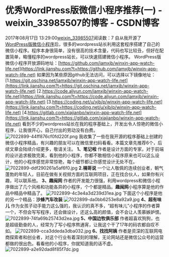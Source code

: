 # 优秀WordPress版微信小程序推荐(一) - weixin_33985507的博客 - CSDN博客
2017年08月17日 13:29:00[weixin_33985507](https://me.csdn.net/weixin_33985507)阅读数：7
自从我开源了[WordPress版微信小程序](https://link.jianshu.com?t=https://www.watch-life.net/wordpress/wordpress-weixin-2-1-8.html)后，很多的wordpress站长利用这套程序搭建了自己的微信小程序。程序本身很简单，没有很高的技术含量，代码也写比较丑，但好在配置简单，略懂程序的wordpress站长，可以快速搭建微信小程序。
WordPress版微信小程序开放源码地址：[https://github.com/iamxjb/winxin-app-watch-life.net](https://link.jianshu.com?t=https://github.com/iamxjb/winxin-app-watch-life.net)
如果因为某些原因github无法访问，可以选择以下镜像地址：
[1.https://git.oschina.net/iamxjb/winxin-app-watch-life.net](https://link.jianshu.com?t=https://git.oschina.net/iamxjb/winxin-app-watch-life.net)
[2.https://code.aliyun.com/iamxjb/winxin-app-watch-life.net](https://link.jianshu.com?t=https://code.aliyun.com/iamxjb/winxin-app-watch-life.net)
[3.https://coding.net/u/xjb/p/winxin-app-watch-life.net](https://link.jianshu.com?t=https://coding.net/u/xjb/p/winxin-app-watch-life.net)
[4.https://gitlab.com/xiajianbo/winxin-app-watch-life.net](https://link.jianshu.com?t=https://gitlab.com/xiajianbo/winxin-app-watch-life.net)
看到不少的wordpress站长在我的程序基础上，开发出令人惊艳的微信小程序，让我很开心，自己付出的劳动没有白费。
![7022899-44ff876cf0fd220f.png](https://upload-images.jianshu.io/upload_images/7022899-44ff876cf0fd220f.png)
我收集了一些在我开源的程序基础上创建的微信小程序精品，有兴趣的朋友可以在微信里扫码看看。本篇文章先推荐6个，后续文章会陆续介绍更多，敬请关注。
**1、笔记啦**
作者是设计方面的专家，对于前端的设计追求极致完美，看到他的小程序，你都不敢相信小程序原来也可以这么设计，他的小程序感觉非常惊艳，每个细节都让你感觉设计无处不在。
![7022899-ddf290261a5af6f0.jpg](https://upload-images.jianshu.io/upload_images/7022899-ddf290261a5af6f0.jpg)
**2.楠哥说**
一个让人敬佩的连续创业者，朝气蓬勃的年轻人，目前在做有关视频方面的互联网项目，正在找合伙人，如果你有兴趣，可以联系他。
[](https://link.jianshu.com?t=https://www.watch-life.net/images/2017/08/lgs.bmp)
**3、趣闽网**
作者的开发能力很强，利用wordpress和微信小程序做出了几个风格和功能各异的小程序，个个都是精品。**趣闽网**小程序算是他的作品中精品中精品了。
![7022899-4c3e4a3d239d31ea.jpg](https://upload-images.jianshu.io/upload_images/7022899-4c3e4a3d239d31ea.jpg)
下面这个小程序是他的另一个精品：**沙蜂汽车改装**
![7022899-da0bb6253e8a92a9.jpg](https://upload-images.jianshu.io/upload_images/7022899-da0bb6253e8a92a9.jpg)
**4、超有味儿**
作为女孩子动手能力这么强的，我认识的真不多，“超有味儿”小程序的作者算一个，不但会写写程序，还会做设计，还这么高的颜值，会不会让人羡慕嫉妒恨。
![7022899-74fa69b25743d2ea.jpg](https://upload-images.jianshu.io/upload_images/7022899-74fa69b25743d2ea.jpg)
**5、中国边牧俱乐部**
作者超喜欢狗狗，也是超级勤奋的人，经常为了写小程序熬通宵，让我这个干了17年的码农都自叹不如。
![7022899-cca3ddeda3dba032.jpg](https://upload-images.jianshu.io/upload_images/7022899-cca3ddeda3dba032.jpg)
**6、找找阿姨**
作者是资深的互联网电商探索者和创业者，对这个行业有着深刻的理解，无论网站还是微信公众号的运营都做的很出色。看看他的小程序，你就知道我的话不虚。
![7022899-a2e92dad8f85f7dc.jpg](https://upload-images.jianshu.io/upload_images/7022899-a2e92dad8f85f7dc.jpg)
